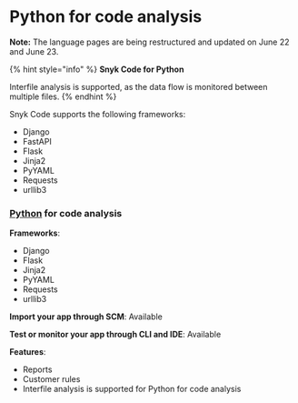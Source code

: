 # Python for code analysis

**Note:** The language pages are being restructured and updated on June 22 and June 23.

{% hint style="info" %}
**Snyk Code for Python**

Interfile analysis is supported, as the data flow is monitored between multiple files.
{% endhint %}

Snyk Code supports the following frameworks:

* Django
* FastAPI
* Flask
* Jinja2
* PyYAML
* Requests
* urllib3

### [Python](./) for code analysis

**Frameworks**:&#x20;

* Django
* Flask
* Jinja2
* PyYAML
* Requests
* urllib3

**Import your app through SCM**: Available

**Test or monitor your app through CLI and IDE**: Available

**Features**:&#x20;

* Reports
* Customer rules
* Interfile analysis is supported for Python for code analysis
